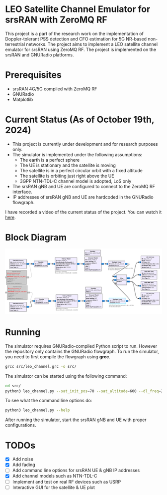 # LEO Satellite Channel Emulator for srsRAN with ZeroMQ RF

This project is a part of the research work on the implementation of Doppler-tolerant PSS detection and CFO estimation for 5G NR-based non-terrestrial networks. The project aims to implement a LEO satellite channel emulator for srsRAN using ZeroMQ RF. The project is implemented on the srsRAN and GNURadio platforms.


# Prerequisites

- srsRAN 4G/5G compiled with ZeroMQ RF
- GNURadio
- Matplotlib

# Current Status (As of October 19th, 2024)

- This project is currently under development and for research purposes only.
- The simulator is implemented under the following assumptions:
  - The earth is a perfect sphere
  - The UE is stationary and the satellite is moving
  - The satellite is in a perfect circular orbit with a fixed altitude
  - The satellite is orbiting just right above the UE
  - 3GPP NTN-TDL-C channel model is adopted, LoS only
- The srsRAN gNB and UE are configured to connect to the ZeroMQ RF interface.
- IP addresses of srsRAN gNB and UE are hardcoded in the GNURadio flowgraph.

I have recorded a video of the current status of the project. You can watch it [here](https://youtu.be/pQOsAQG8Y0Q).

# Block Diagram

![Block Diagram](docs/gr-blocks.png)

# Running

The simulator requires GNURadio-compiled Python script to run.
However the repository only contains the GNURadio flowgraph.
To run the simulator, you need to first compile the flowgraph using **grcc**.

```bash
grcc src/leo_channel.grc -o src/
```

The simulator can be started using the following command:
```bash
cd src/
python3 leo_channel.py --sat_init_pos=70 --sat_altitude=600 --dl_freq=2.6e9 --ul_freq=2.4e9 -n 0.005
```

To see what the command line options do:
```bash
python3 leo_channel.py --help
```

After running the simulator, start the srsRAN gNB and UE with proper configurations.

# TODOs

- [X] Add noise
- [X] Add fading
- [ ] Add command line options for srsRAN UE & gNB IP addresses
- [X] Add channel models such as NTN-TDL-C
- [ ] Implement and test on real RF devices such as USRP
- [ ] Interactive GUI for the satellite & UE plot
